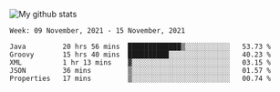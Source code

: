 ![My github stats](https://github-readme-stats.vercel.app/api?username=romvoid95&theme=gruvbox&include_all_commits=true&show_icons=true")

<!--START_SECTION:waka-->
```text
Week: 09 November, 2021 - 15 November, 2021

Java         20 hrs 56 mins  █████████████▒░░░░░░░░░░░   53.73 % 
Groovy       15 hrs 40 mins  ██████████░░░░░░░░░░░░░░░   40.23 % 
XML          1 hr 13 mins    ▓░░░░░░░░░░░░░░░░░░░░░░░░   03.15 % 
JSON         36 mins         ▒░░░░░░░░░░░░░░░░░░░░░░░░   01.57 % 
Properties   17 mins         ▒░░░░░░░░░░░░░░░░░░░░░░░░   00.74 % 
```
<!--END_SECTION:waka-->
